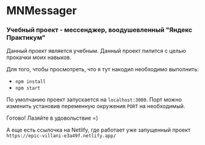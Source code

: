 # MNMessager

### Учебный проект - мессенджер, воодушевленный "Яндекс Практикум"

Данный проект является учебным. Данный проект пилится с целью прокачки моих навыков.

Для того, чтобы просмотреть, что я тут накодил необходимо выполнить:

- `npm install`
- `npm start`

По умолчанию проект запускается на `localhost:3000`. Порт можно изменить установив переменную окружения `PORT` на необходимый.

Готово!
Лазяйте в удовольствие =)

А еще есть ссылочка на Netlify, где работает уже запущенный проект
`https://epic-villani-e3a49f.netlify.app/`
